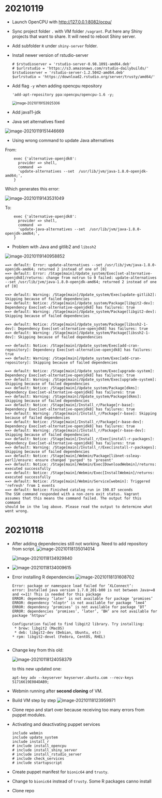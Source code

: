 # 20210119

*   Launch OpenCPU with http://127.0.0.1:8082/ocpu/

*   Sync project folder `.` with VM folder `/vagrant`. Put here any Shiny projects that want to share. It will need to reboot Shiny server.

*   Add subfolder `R` under `shiny-server`  folder.

*   Install newer version of rstudio-server

    ```
    # $rstudioserver = 'rstudio-server-0.98.1091-amd64.deb'
    # $urlrstudio = 'https://s3.amazonaws.com/rstudio-dailybuilds/'
    $rstudioserver = 'rstudio-server-1.2.5042-amd64.deb'
    $urlrstudio = 'https://download2.rstudio.org/server/trusty/amd64/'
    ```

*   Add flag `-y` when adding opencpu repository

    ```
    'add-apt-repository ppa:opencpu/opencpu-1.6 -y;
    ```

    <img src="assets/NEWS/image-20210119153925306.png" alt="image-20210119153925306" style="zoom:80%;" />

*   Add java11-jdk

*   Java set alternatives fixed

![image-20210119151446669](assets/NEWS/image-20210119151446669.png)

*    Using wrong command to update Java alternatives

From:

```
    exec {'alternative-openjdk8':
      provider => shell,
      command  =>
      'update-alternatives --set  /usr/lib/jvm/java-1.8.0-openjdk-amd64;',
    }
```

Which generates this error:

![image-20210119143531049](assets/NEWS/image-20210119143531049.png)

To:

```
    exec {'alternative-openjdk8':
      provider => shell,
      command  =>
      'update-java-alternatives --set  /usr/lib/jvm/java-1.8.0-openjdk-amd64;',
    }
```





*   Problem with Java and gitlib2 and `libssh2`

![image-20210119140958852](assets/NEWS/image-20210119140958852.png)



```
==> default: Error: update-alternatives --set /usr/lib/jvm/java-1.8.0-openjdk-amd64; returned 2 instead of one of [0]
==> default: Error: /Stage[main]/Update_system/Exec[set-alternative-openjdk8]/returns: change from notrun to 0 failed: update-alternatives --set /usr/lib/jvm/java-1.8.0-openjdk-amd64; returned 2 instead of one of [0]

==> default: Warning: /Stage[main]/Update_system/Exec[update-gitlib2]: Skipping because of failed dependencies
==> default: Notice: /Stage[main]/Update_system/Package[libgit2-dev]: Dependency Exec[set-alternative-openjdk8] has failures: true
==> default: Warning: /Stage[main]/Update_system/Package[libgit2-dev]: Skipping because of failed dependencies

==> default: Notice: /Stage[main]/Update_system/Package[libssh2-1-dev]: Dependency Exec[set-alternative-openjdk8] has failures: true
==> default: Warning: /Stage[main]/Update_system/Package[libssh2-1-dev]: Skipping because of failed dependencies

==> default: Notice: /Stage[main]/Update_system/Exec[add-cran-repository]: Dependency Exec[set-alternative-openjdk8] has failures: true
==> default: Warning: /Stage[main]/Update_system/Exec[add-cran-repository]: Skipping because of failed dependencies

==> default: Notice: /Stage[main]/Update_system/Exec[upgrade-system]: Dependency Exec[set-alternative-openjdk8] has failures: true
==> default: Warning: /Stage[main]/Update_system/Exec[upgrade-system]: Skipping because of failed dependencies
==> default: Notice: /Stage[main]/Update_system/Package[dkms]: Dependency Exec[set-alternative-openjdk8] has failures: true
==> default: Warning: /Stage[main]/Update_system/Package[dkms]: Skipping because of failed dependencies
==> default: Notice: /Stage[main]/Install_r/Package[r-base]: Dependency Exec[set-alternative-openjdk8] has failures: true
==> default: Warning: /Stage[main]/Install_r/Package[r-base]: Skipping because of failed dependencies
==> default: Notice: /Stage[main]/Install_r/Package[r-base-dev]: Dependency Exec[set-alternative-openjdk8] has failures: true
==> default: Warning: /Stage[main]/Install_r/Package[r-base-dev]: Skipping because of failed dependencies
==> default: Notice: /Stage[main]/Install_r/Exec[install-r-packages]: Dependency Exec[set-alternative-openjdk8] has failures: true
==> default: Warning: /Stage[main]/Install_r/Exec[install-r-packages]: Skipping because of failed dependencies
==> default: Notice: /Stage[main]/Webmin/Package[libnet-ssleay-perl]/ensure: ensure changed 'purged' to 'present'
==> default: Notice: /Stage[main]/Webmin/Exec[DownloadWebmin]/returns: executed successfully
==> default: Notice: /Stage[main]/Webmin/Exec[InstallWebmin]/returns: executed successfully
==> default: Notice: /Stage[main]/Webmin/Service[webmin]: Triggered 'refresh' from 1 events
==> default: Notice: Finished catalog run in 190.87 seconds
The SSH command responded with a non-zero exit status. Vagrant
assumes that this means the command failed. The output for this command
should be in the log above. Please read the output to determine what
went wrong.

```





# 20210118

*   After adding dependencies still not working. Need to add repository from script.
    ![image-20210118135014014](assets/NEWS/image-20210118135014014.png)

    ![image-20210118134929840](assets/NEWS/image-20210118134929840.png)

*   ![image-20210118134009615](assets/NEWS/image-20210118134009615.png)

* Error installing R dependencies
    ![image-20210118131608702](assets/NEWS/image-20210118131608702.png)

    ```
    Error: package or namespace load failed for ‘XLConnect’:
    error: Installed java version 1.7.0_201-b00 is not between Java>=8 and <=11! This is needed for this package
    ERROR: dependency ‘later’ is not available for package ‘promises’
    ERROR: dependency ‘nloptr’ is not available for package ‘lme4’
    ERROR: dependency ‘promises’ is not available for package ‘DT’
    ERROR: dependencies ‘promises’, ‘later’, ‘BH’ are not available for package ‘httpuv’
    
    Configuration failed to find libgit2 library. Try installing:
     * brew: libgit2 (MacOS)
     * deb: libgit2-dev (Debian, Ubuntu, etc)
    * rpm: libgit2-devel (Fedora, CentOS, RHEL)
    
    
    ```

    

* Change key from this old:

    ![image-20210118124058379](assets/NEWS/image-20210118124058379.png)

    to this new updated one:

    ```
    apt-key adv --keyserver keyserver.ubuntu.com --recv-keys 51716619E084DAB9;
    ```

    

* Webmin running after **second cloning** of VM.

* Build VM step by step
    ![image-20210118123959971](assets/NEWS/image-20210118123959971.png)

* Clone repo and start over because receiving too many errors from puppet modules.

* Activating and deactivating puppet services
    ```
    include webmin
    include update_system
    include install_r
    # include install_opencpu
    # include install_shiny_server
    # include install_rstudio_server
    # include check_services
    # include startupscript
    ```
    
* Create puppet manifest for `bionic64` and `trusty`.

* Change to `bionic64` instead of `trusty`. Some R packages canno install

* Clone repo